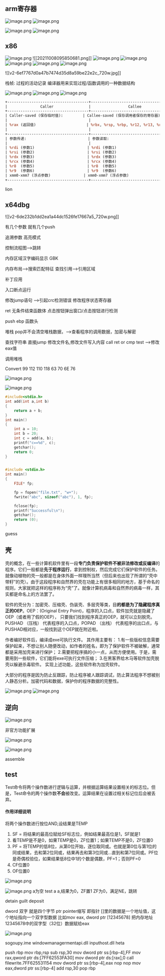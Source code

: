 
## arm寄存器
![image.png](https://yaaame-1317851743.cos.ap-beijing.myqcloud.com/undefinedPasted%20image%2020231202162748.png)
![image.png](https://yaaame-1317851743.cos.ap-beijing.myqcloud.com/undefinedPasted%20image%2020231202162715.png)

![image.png](https://yaaame-1317851743.cos.ap-beijing.myqcloud.com/undefinedPasted%20image%2020231202162811.png)
![image.png](https://yaaame-1317851743.cos.ap-beijing.myqcloud.com/undefinedPasted%20image%2020231202163000.png)


## x86
![image.png](https://yaaame-1317851743.cos.ap-beijing.myqcloud.com/undefinedPasted%20image%2020231203201016.png)
![[20211008095850681.png]]
![image.png](https://yaaame-1317851743.cos.ap-beijing.myqcloud.com/undefinedPasted%20image%2020231203212530.png)
![image.png](https://yaaame-1317851743.cos.ap-beijing.myqcloud.com/undefinedPasted%20image%2020231202163351.png)
![image.png](https://yaaame-1317851743.cos.ap-beijing.myqcloud.com/undefinedPasted%20image%2020231202163457.png)
![image.png](https://yaaame-1317851743.cos.ap-beijing.myqcloud.com/undefinedPasted%20image%2020231204111012.png)
![image.png](https://yaaame-1317851743.cos.ap-beijing.myqcloud.com/undefinedPasted%20image%2020231202163252.png)

![[v2-6ef7767d0a47b7474d35d8a59be22e2c_720w.jpg]]

栈帧: 过程的活动记录 编译器用来实现过程/函数调用的一种数据结构


![image.png](https://yaaame-1317851743.cos.ap-beijing.myqcloud.com/undefinedPasted%20image%2020231203201432.png)
![image.png](https://yaaame-1317851743.cos.ap-beijing.myqcloud.com/undefinedPasted%20image%2020231203212855.png)
![image.png](https://yaaame-1317851743.cos.ap-beijing.myqcloud.com/undefinedPasted%20image%2020231205100019.png)


```perl
+-------------------------------------+-------------------------------------------+
|               Caller                |                 Callee                    |
+-------------------------------------+-------------------------------------------+
| Caller-saved (保存临时值):         | Callee-saved (保存调用者保存的寄存器):    |
|                                     |                                           |
| %rax (返回值)                       | %rbx, %rsp, %rbp, %r12, %r13, %r14, %r15 |
|                                     |                                           |
+-------------------------------------+-------------------------------------------+
| 参数传递:                            | 参数读取:                                |
|                                     |                                           |
| %rdi (参数1)                        | %rdi (参数1)                              |
| %rsi (参数2)                        | %rsi (参数2)                              |
| %rdx (参数3)                        | %rdx (参数3)                              |
| %rcx (参数4)                        | %rcx (参数4)                              |
| %r8  (参数5)                        | %r8  (参数5)                              |
| %r9  (参数6)                        | %r9  (参数6)                              |
| xmm0-xmm7 (浮点参数)               | xmm0-xmm7 (浮点参数)                     |
+-------------------------------------+-------------------------------------------+

```
lion

## x64dbg
![[v2-6de232b1dd2ea1a44dc1526fe17667a5_720w.png]]


有几个参数 就有几个push

追溯参数 高亮模式

控制流程图-->跳转

内存区域汉字编码显示 GBK

内存布局-->搜索匹配特征
查找引用-->引用区域

补丁应用


入口断点运行 


修改jump语句 -->引起crc检测错误
修改程序状态寄存器


ret 无条件结束函数体
点击按钮弹出窗口/点击按钮进行检测

push ebp 函数头

堆栈 pop并不会清空堆栈数据，-->查看程序的调用数据，加密与解密

查找字符串 直接jump
修改文件名,修改文件写入内容
call  ret
or cmp test  -->修改eax值 

调用堆栈

Convert
99 112 110 118
63 70 6E 76

![image.png](https://yaaame-1317851743.cos.ap-beijing.myqcloud.com/undefinedPasted%20image%2020231206114502.png)

![image.png](https://yaaame-1317851743.cos.ap-beijing.myqcloud.com/undefinedPasted%20image%2020231206115222.png)
```c
#include<stdio.h>
int add(int a,int b)
{
	return a + b;
}
int main()
{
	int a = 10;
	int b = 20;
	int c = add(a, b);
	printf("c==%d", c);
	getchar();
	return 0;
}


#include <stdio.h>
int main()
{
	FILE* fp;

	fp = fopen("file.txt", "w+");
	fwrite("abc", sizeof("abc"), 1, fp);

	fclose(fp);
	printf("Successful\n");
	getchar();
	return (0);
}
```

guess
## 壳

壳的概念，在一些计算机软件里有一段**专门负责保护软件不被非法修改或反编译**的程序。它们一般都是**先于程序运行**，拿到控制权，然后完成它们保护软件的任务。就像动植物的壳一般都是在身体外面一样理所当然（但后来也出现了所谓的“壳中带籽”的壳）。由于这段程序和自然界的壳在功能上有很多相同的地方，基于命名的规则，大家就把这样的程序称为“壳”了。就像计算机病毒和自然界的病毒一样，其实都是命名上的方法罢了。 

软件的壳分为：加密壳、压缩壳、伪装壳、多层壳等类，目**的都是为了隐藏程序真正的OEP**。OEP：(Original Entry Point)，程序的入口点，软件加壳就是隐藏了OEP（或者用了假的OEP）， 只要我们找到程序真正的OEP，就可以立刻脱壳。 PUSHAD （压栈） 代表程序的入口点，POPAD （出栈） 代表程序的出口点，与PUSHAD相对应，一般找到这个OEP就在附近啦。

作者编好软件后，编译成exe可执行文件。 其作用主要有：
1.有一些版权信息需要保护起来，不想让别人随便改动，如作者的姓名，即为了保护软件不被破解，通常都是采用加壳来进行保护；
2.需要把程序搞的小一点，从而方便使用。于是，需要用到一些软件，它们能将exe可执行文件压缩；
3.在黑客界给木马等软件加壳脱壳以躲避杀毒软件。
实现上述功能，这些软件称为加壳软件。

大部分的程序是因为防止反跟踪，防止程序被人跟踪调试，防止算法程序不想被别人静态分析。加密代码和数据，保护你的程序数据的完整性。

![image.png](https://yaaame-1317851743.cos.ap-beijing.myqcloud.com/undefinedPasted%20image%2020231203191406.png)
![image.png](https://yaaame-1317851743.cos.ap-beijing.myqcloud.com/undefinedPasted%20image%2020231203191936.png)



## 逆向
![image.png](https://yaaame-1317851743.cos.ap-beijing.myqcloud.com/undefinedPasted%20image%2020231203200204.png)

非官方功能扩展

![image.png](https://yaaame-1317851743.cos.ap-beijing.myqcloud.com/undefinedPasted%20image%2020231203200557.png)


![image.png](https://yaaame-1317851743.cos.ap-beijing.myqcloud.com/undefinedPasted%20image%2020231203201626.png)



assemble
## test
Test命令将两个操作数进行逻辑与运算，并根据运算结果设置相关的标志位。但是，Test命令的两个操作数**不会**被改变。运算结果在设置过相关标记位后会被丢弃。

#### 作用详细说明

将两个操作数进行按位AND,设结果是TEMP

1.  SF = 将结果的最高位赋给SF标志位，例如结果最高位是1，SF就是1
2.  看TEMP是不是0，如果TEMP是0，ZF位置1；如果TEMP不是0，ZF位置0
3.  PF = 将TEMP的低8位，从第0位开始，逐位取同或。也就是第0位与第1位的同或结果，去和第2位同或，结果再去和第3位同或…直到和第7位同或。PF位是奇偶校验位，如果结果低8位中1的个数是偶数，PF=1；否则PF=0
4.  CF位置0
5.  OF位置0

![image.png](https://yaaame-1317851743.cos.ap-beijing.myqcloud.com/undefinedPasted%20image%2020231202160638.png)

![image.png](https://yaaame-1317851743.cos.ap-beijing.myqcloud.com/undefinedPasted%20image%2020231202160739.png)
a为空
test a a,结果为0，ZF置1
ZF为0，满足NE，跳转

detain
guilt
deposit


dword   双字 就是四个字节
ptr     pointer缩写 即指针
[]里的数据是一个地址值，这个地址指向一个双字型数据
比如mov eax, dword ptr [12345678]  把内存地址12345678中的双字型（32位）数据赋给eax

![image.png](https://yaaame-1317851743.cos.ap-beijing.myqcloud.com/undefinedPasted%20image%2020231202161852.png)



sogoupy.ime
windowmanagermentapi.dll
inputhost.dll
heta

push rbp
mov rbp,rsp
sub rsp,30
mov dword ptr ss:[rbp-4],FF
mov rax,qword ptr ds:[7FF62553FA30]
mov dword ptr ds:[rax],0
call filewrite.7FF625531154
mov dword ptr ss:[rbp-4],eax
nop 
nop 
mov eax,dword ptr ss:[rbp-4]
add rsp,30
pop rbp